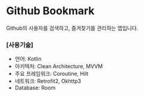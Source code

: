 # Github Bookmark
Github의 사용자를 검색하고, 즐겨찾기를 관리하는 앱입니다.

### [사용기술]
- 언어: Kotlin
- 아키텍처: Clean Architecture, MVVM
- 주요 프레임워크: Coroutine, Hilt
- 네트워크: Retrofit2, Okhttp3
- Database: Room
